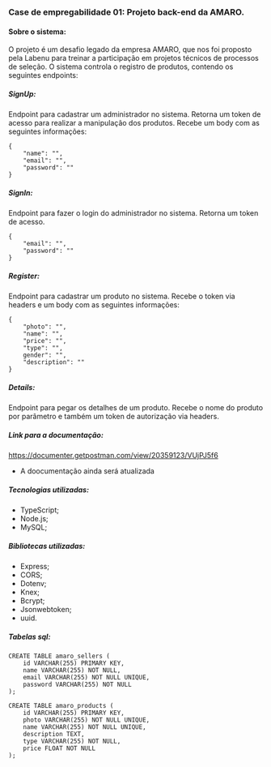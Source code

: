 ### Case de empregabilidade 01: Projeto back-end da AMARO.

#### Sobre o sistema:
O projeto é um desafio legado da empresa AMARO, que nos foi proposto pela Labenu
para treinar a participação em projetos técnicos de processos de seleção.
O sistema controla o registro de produtos, contendo os seguintes endpoints:

##### SignUp:
Endpoint para cadastrar um administrador no sistema. Retorna um token de acesso para realizar a manipulação dos produtos.
Recebe um body com as seguintes informações:
```
{
    "name": "", 
    "email": "", 
    "password": ""
}
```

##### SignIn:
Endpoint para fazer o login do administrador no sistema. Retorna um token de acesso.
```
{
    "email": "",
    "password": ""
}
```

##### Register: 
Endpoint para cadastrar um produto no sistema. Recebe o token via headers e um body com as seguintes informações:
```
{
    "photo": "", 
    "name": "", 
    "price": "", 
    "type": "", 
    gender": "", 
    "description": ""
}
```

##### Details: 
Endpoint para pegar os detalhes de um produto. Recebe o nome do produto por parâmetro e também um token de autorização 
via headers.

##### Link para a documentação:
https://documenter.getpostman.com/view/20359123/VUjPJ5f6
* A doocumentação ainda será atualizada

##### Tecnologias utilizadas:
- TypeScript;
- Node.js;
- MySQL;

##### Bibliotecas utilizadas:
- Express;
- CORS;
- Dotenv;
- Knex;
- Bcrypt;
- Jsonwebtoken;
- uuid.

##### Tabelas sql:
```
CREATE TABLE amaro_sellers (
    id VARCHAR(255) PRIMARY KEY,
    name VARCHAR(255) NOT NULL,
    email VARCHAR(255) NOT NULL UNIQUE,
    password VARCHAR(255) NOT NULL
);
```
```
CREATE TABLE amaro_products (
    id VARCHAR(255) PRIMARY KEY,
    photo VARCHAR(255) NOT NULL UNIQUE,
    name VARCHAR(255) NOT NULL UNIQUE,
    description TEXT,
    type VARCHAR(255) NOT NULL,
    price FLOAT NOT NULL
);
```
